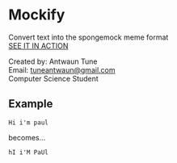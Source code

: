 # Mockify
Convert text into the spongemock meme format<br> 
[SEE IT IN ACTION](http://ajeezy.tech/mockify)

Created by: Antwaun Tune<br/> 
Email: <tuneantwaun@gmail.com><br/>
Computer Science Student

## Example

```
Hi i'm paul
```

becomes...

```
hI i'M PaUl
```
